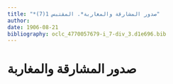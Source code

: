 ```yaml
---
title: "*صدور المشارقة والمغاربة*. المقتبس 1(7)"
author: 
date: 1906-08-21
bibliography: oclc_4770057679-i_7-div_3.d1e696.bib
---
```




#  صدور المشارقة والمغاربة 

